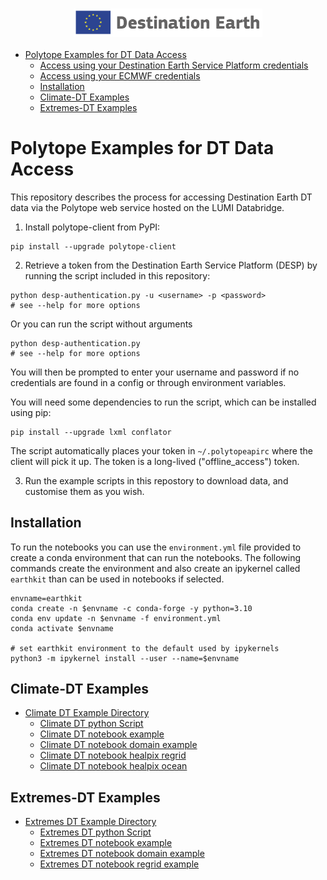 <h3 align="center">
<img src="./docs/images/Logo_Destination_Earth_Colours.png" width=60%>
</br>

</h3>

- [Polytope Examples for DT Data Access](#polytope-examples-for-dt-data-access)
  - [Access using your Destination Earth Service Platform credentials](#access-using-your-destination-earth-service-platform-credentials)
  - [Access using your ECMWF credentials](#access-using-your-ecmwf-credentials)
  - [Installation](#installation)
  - [Climate-DT Examples](#climate-dt-examples)
  - [Extremes-DT Examples](#extremes-dt-examples)


# Polytope Examples for DT Data Access

This repository describes the process for accessing Destination Earth DT data via the Polytope web service hosted on the LUMI Databridge.

1. Install polytope-client from PyPI:
```
pip install --upgrade polytope-client
```

2. Retrieve a token from the Destination Earth Service Platform (DESP) by running the script included in this repository:
```
python desp-authentication.py -u <username> -p <password>
# see --help for more options
```
Or you can run the script without arguments
```
python desp-authentication.py 
# see --help for more options
```
You will then be prompted to enter your username and password if no credentials are found in a config or through environment variables.

You will need some dependencies to run the script, which can be installed using pip:
```
pip install --upgrade lxml conflator
```

The script automatically places your token in `~/.polytopeapirc` where the client will pick it up. The token is a long-lived ("offline_access") token.

3. Run the example scripts in this repostory to download data, and customise them as you wish.

## Installation 

To run the notebooks you can use the `environment.yml` file provided to create a conda environment that can run the notebooks. The following commands create the environment and also create an ipykernel called `earthkit` than can be used in notebooks if selected.

```
envname=earthkit
conda create -n $envname -c conda-forge -y python=3.10
conda env update -n $envname -f environment.yml
conda activate $envname

# set earthkit environment to the default used by ipykernels
python3 -m ipykernel install --user --name=$envname
```

## Climate-DT Examples

- [Climate DT Example Directory](climate-dt)
  - [Climate DT python Script](climate-dt/climate-dt.py)
  - [Climate DT notebook example](climate-dt/climate-dt-earthkit-example.ipynb)
  - [Climate DT notebook domain example](climate-dt/climate-dt-earthkit-example-domain.ipynb)
  - [Climate DT notebook healpix regrid](climate-dt/healpix-data.ipynb)
  - [Climate DT notebook healpix ocean](climate-dt/climate-dt-healpix-ocean-example.ipynb)

## Extremes-DT Examples

- [Extremes DT Example Directory](extremes-dt)
  - [Extremes DT python Script](extremes-dt/extremes-dt.py)
  - [Extremes DT notebook example](extremes-dt/extremes-dt-earthkit-example.ipynb)
  - [Extremes DT notebook domain example](extremes-dt/extremes-dt-earthkit-example-domain.ipynb)
  - [Extremes DT notebook regrid example](extremes-dt/extremes-dt-earthkit-example-regrid.ipynb)
